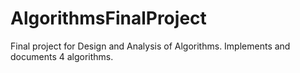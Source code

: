 # AlgorithmsFinalProject
Final project for Design and Analysis of Algorithms.  Implements and documents 4 algorithms.
